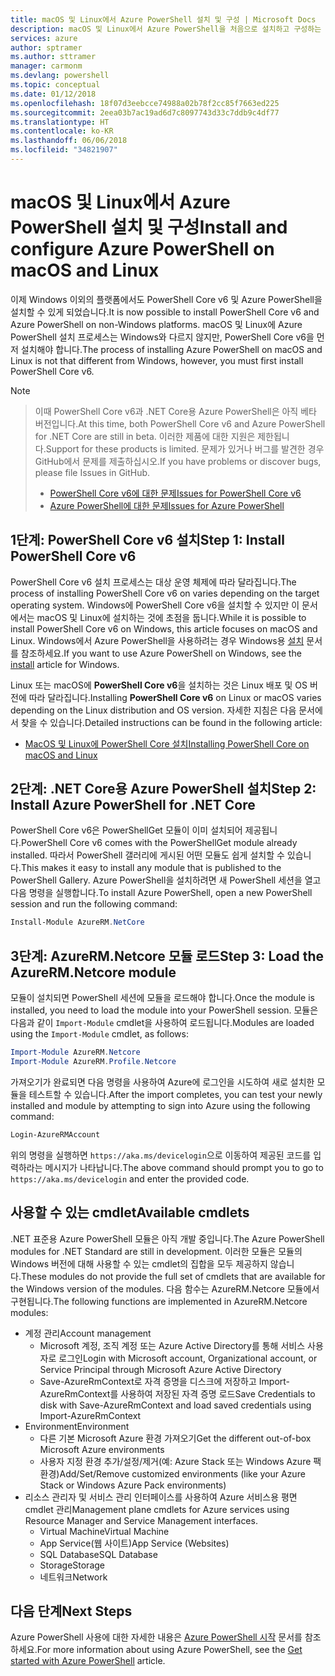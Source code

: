 ```yaml
---
title: macOS 및 Linux에서 Azure PowerShell 설치 및 구성 | Microsoft Docs
description: macOS 및 Linux에서 Azure PowerShell을 처음으로 설치하고 구성하는 방법입니다.
services: azure
author: sptramer
ms.author: sttramer
manager: carmonm
ms.devlang: powershell
ms.topic: conceptual
ms.date: 01/12/2018
ms.openlocfilehash: 18f07d3eebcce74988a02b78f2cc85f7663ed225
ms.sourcegitcommit: 2eea03b7ac19ad6d7c8097743d33c7ddb9c4df77
ms.translationtype: HT
ms.contentlocale: ko-KR
ms.lasthandoff: 06/06/2018
ms.locfileid: "34821907"
---
```

# <a name="install-and-configure-azure-powershell-on-macos-and-linux"></a><span data-ttu-id="1ed6a-103">macOS 및 Linux에서 Azure PowerShell 설치 및 구성</span><span class="sxs-lookup"><span data-stu-id="1ed6a-103">Install and configure Azure PowerShell on macOS and Linux</span></span>

<span data-ttu-id="1ed6a-104">이제 Windows 이외의 플랫폼에서도 PowerShell Core v6 및 Azure PowerShell을 설치할 수 있게 되었습니다.</span><span class="sxs-lookup"><span data-stu-id="1ed6a-104">It is now possible to install PowerShell Core v6 and Azure PowerShell on non-Windows platforms.</span></span>
<span data-ttu-id="1ed6a-105">macOS 및 Linux에 Azure PowerShell 설치 프로세스는 Windows와 다르지 않지만, PowerShell Core v6을 먼저 설치해야 합니다.</span><span class="sxs-lookup"><span data-stu-id="1ed6a-105">The process of installing Azure PowerShell on macOS and Linux is not that different from Windows, however, you must first install PowerShell Core v6.</span></span>

> [!NOTE]

> <span data-ttu-id="1ed6a-106">이때 PowerShell Core v6과 .NET Core용 Azure PowerShell은 아직 베타 버전입니다.</span><span class="sxs-lookup"><span data-stu-id="1ed6a-106">At this time, both PowerShell Core v6 and Azure PowerShell for .NET Core are still in beta.</span></span>
> <span data-ttu-id="1ed6a-107">이러한 제품에 대한 지원은 제한됩니다.</span><span class="sxs-lookup"><span data-stu-id="1ed6a-107">Support for these products is limited.</span></span> <span data-ttu-id="1ed6a-108">문제가 있거나 버그를 발견한 경우 GitHub에서 문제를 제출하십시오.</span><span class="sxs-lookup"><span data-stu-id="1ed6a-108">If you have problems or discover bugs, please file Issues in GitHub.</span></span>
>
> * [<span data-ttu-id="1ed6a-109">PowerShell Core v6에 대한 문제</span><span class="sxs-lookup"><span data-stu-id="1ed6a-109">Issues for PowerShell Core v6</span></span>](https://github.com/PowerShell/PowerShell/issues)
> * [<span data-ttu-id="1ed6a-110">Azure PowerShell에 대한 문제</span><span class="sxs-lookup"><span data-stu-id="1ed6a-110">Issues for Azure PowerShell</span></span>](https://github.com/azure/azure-docs-powershell/issues)

## <a name="step-1-install-powershell-core-v6"></a><span data-ttu-id="1ed6a-111">1단계: PowerShell Core v6 설치</span><span class="sxs-lookup"><span data-stu-id="1ed6a-111">Step 1: Install PowerShell Core v6</span></span>

<span data-ttu-id="1ed6a-112">PowerShell Core v6 설치 프로세스는 대상 운영 체제에 따라 달라집니다.</span><span class="sxs-lookup"><span data-stu-id="1ed6a-112">The process of installing PowerShell Core v6 on varies depending on the target operating system.</span></span>
<span data-ttu-id="1ed6a-113">Windows에 PowerShell Core v6을 설치할 수 있지만 이 문서에서는 macOS 및 Linux에 설치하는 것에 초점을 둡니다.</span><span class="sxs-lookup"><span data-stu-id="1ed6a-113">While it is possible to install PowerShell Core v6 on Windows, this article focuses on macOS and Linux.</span></span> <span data-ttu-id="1ed6a-114">Windows에서 Azure PowerShell을 사용하려는 경우 Windows용 [설치](./install-azurerm-ps.md) 문서를 참조하세요.</span><span class="sxs-lookup"><span data-stu-id="1ed6a-114">If you want to use Azure PowerShell on Windows, see the [install](./install-azurerm-ps.md) article for Windows.</span></span>

<span data-ttu-id="1ed6a-115">Linux 또는 macOS에 **PowerShell Core v6**을 설치하는 것은 Linux 배포 및 OS 버전에 따라 달라집니다.</span><span class="sxs-lookup"><span data-stu-id="1ed6a-115">Installing **PowerShell Core v6** on Linux or macOS varies depending on the Linux distribution and OS version.</span></span>
<span data-ttu-id="1ed6a-116">자세한 지침은 다음 문서에서 찾을 수 있습니다.</span><span class="sxs-lookup"><span data-stu-id="1ed6a-116">Detailed instructions can be found in the following article:</span></span>

- [<span data-ttu-id="1ed6a-117">MacOS 및 Linux에 PowerShell Core 설치</span><span class="sxs-lookup"><span data-stu-id="1ed6a-117">Installing PowerShell Core on macOS and Linux</span></span>](/powershell/scripting/setup/installing-powershell-core-on-macos-and-linux)

## <a name="step-2-install-azure-powershell-for-net-core"></a><span data-ttu-id="1ed6a-118">2단계: .NET Core용 Azure PowerShell 설치</span><span class="sxs-lookup"><span data-stu-id="1ed6a-118">Step 2: Install Azure PowerShell for .NET Core</span></span>

<span data-ttu-id="1ed6a-119">PowerShell Core v6은 PowerShellGet 모듈이 이미 설치되어 제공됩니다.</span><span class="sxs-lookup"><span data-stu-id="1ed6a-119">PowerShell Core v6 comes with the PowerShellGet module already installed.</span></span> <span data-ttu-id="1ed6a-120">따라서 PowerShell 갤러리에 게시된 어떤 모듈도 쉽게 설치할 수 있습니다.</span><span class="sxs-lookup"><span data-stu-id="1ed6a-120">This makes it easy to install any module that is published to the PowerShell Gallery.</span></span> <span data-ttu-id="1ed6a-121">Azure PowerShell을 설치하려면 새 PowerShell 세션을 열고 다음 명령을 실행합니다.</span><span class="sxs-lookup"><span data-stu-id="1ed6a-121">To install Azure PowerShell, open a new PowerShell session and run the following command:</span></span>

```powershell
Install-Module AzureRM.NetCore
```

## <a name="step-3-load-the-azurermnetcore-module"></a><span data-ttu-id="1ed6a-122">3단계: AzureRM.Netcore 모듈 로드</span><span class="sxs-lookup"><span data-stu-id="1ed6a-122">Step 3: Load the AzureRM.Netcore module</span></span>

<span data-ttu-id="1ed6a-123">모듈이 설치되면 PowerShell 세션에 모듈을 로드해야 합니다.</span><span class="sxs-lookup"><span data-stu-id="1ed6a-123">Once the module is installed, you need to load the module into your PowerShell session.</span></span> <span data-ttu-id="1ed6a-124">모듈은 다음과 같이 `Import-Module` cmdlet을 사용하여 로드됩니다.</span><span class="sxs-lookup"><span data-stu-id="1ed6a-124">Modules are loaded using the `Import-Module` cmdlet, as follows:</span></span>

```powershell
Import-Module AzureRM.Netcore
Import-Module AzureRM.Profile.Netcore
```

<span data-ttu-id="1ed6a-125">가져오기가 완료되면 다음 명령을 사용하여 Azure에 로그인을 시도하여 새로 설치한 모듈을 테스트할 수 있습니다.</span><span class="sxs-lookup"><span data-stu-id="1ed6a-125">After the import completes, you can test your newly installed and module by attempting to sign into Azure using the following command:</span></span>

```powershell
Login-AzureRMAccount
```

<span data-ttu-id="1ed6a-126">위의 명령을 실행하면 `https://aka.ms/devicelogin`으로 이동하여 제공된 코드를 입력하라는 메시지가 나타납니다.</span><span class="sxs-lookup"><span data-stu-id="1ed6a-126">The above command should prompt you to go to `https://aka.ms/devicelogin` and enter the provided code.</span></span>

## <a name="available-cmdlets"></a><span data-ttu-id="1ed6a-127">사용할 수 있는 cmdlet</span><span class="sxs-lookup"><span data-stu-id="1ed6a-127">Available cmdlets</span></span>

<span data-ttu-id="1ed6a-128">.NET 표준용 Azure PowerShell 모듈은 아직 개발 중입니다.</span><span class="sxs-lookup"><span data-stu-id="1ed6a-128">The Azure PowerShell modules for .NET Standard are still in development.</span></span> <span data-ttu-id="1ed6a-129">이러한 모듈은 모듈의 Windows 버전에 대해 사용할 수 있는 cmdlet의 집합을 모두 제공하지 않습니다.</span><span class="sxs-lookup"><span data-stu-id="1ed6a-129">These modules do not provide the full set of cmdlets that are available for the Windows version of the modules.</span></span> <span data-ttu-id="1ed6a-130">다음 함수는 AzureRM.Netcore 모듈에서 구현됩니다.</span><span class="sxs-lookup"><span data-stu-id="1ed6a-130">The following functions are implemented in AzureRM.Netcore modules:</span></span>

* <span data-ttu-id="1ed6a-131">계정 관리</span><span class="sxs-lookup"><span data-stu-id="1ed6a-131">Account management</span></span>
  - <span data-ttu-id="1ed6a-132">Microsoft 계정, 조직 계정 또는 Azure Active Directory를 통해 서비스 사용자로 로그인</span><span class="sxs-lookup"><span data-stu-id="1ed6a-132">Login with Microsoft account, Organizational account, or Service Principal through Microsoft Azure Active Directory</span></span>
  - <span data-ttu-id="1ed6a-133">Save-AzureRmContext로 자격 증명을 디스크에 저장하고 Import-AzureRmContext를 사용하여 저장된 자격 증명 로드</span><span class="sxs-lookup"><span data-stu-id="1ed6a-133">Save Credentials to disk with Save-AzureRmContext and load saved credentials using Import-AzureRmContext</span></span>
* <span data-ttu-id="1ed6a-134">Environment</span><span class="sxs-lookup"><span data-stu-id="1ed6a-134">Environment</span></span>
  - <span data-ttu-id="1ed6a-135">다른 기본 Microsoft Azure 환경 가져오기</span><span class="sxs-lookup"><span data-stu-id="1ed6a-135">Get the different out-of-box Microsoft Azure environments</span></span>
  - <span data-ttu-id="1ed6a-136">사용자 지정 환경 추가/설정/제거(예: Azure Stack 또는 Windows Azure 팩 환경)</span><span class="sxs-lookup"><span data-stu-id="1ed6a-136">Add/Set/Remove customized environments (like your Azure Stack or Windows Azure Pack environments)</span></span>
* <span data-ttu-id="1ed6a-137">리소스 관리자 및 서비스 관리 인터페이스를 사용하여 Azure 서비스용 평면 cmdlet 관리</span><span class="sxs-lookup"><span data-stu-id="1ed6a-137">Management plane cmdlets for Azure services using Resource Manager and Service Management interfaces.</span></span>
  - <span data-ttu-id="1ed6a-138">Virtual Machine</span><span class="sxs-lookup"><span data-stu-id="1ed6a-138">Virtual Machine</span></span>
  - <span data-ttu-id="1ed6a-139">App Service(웹 사이트)</span><span class="sxs-lookup"><span data-stu-id="1ed6a-139">App Service (Websites)</span></span>
  - <span data-ttu-id="1ed6a-140">SQL Database</span><span class="sxs-lookup"><span data-stu-id="1ed6a-140">SQL Database</span></span>
  - <span data-ttu-id="1ed6a-141">Storage</span><span class="sxs-lookup"><span data-stu-id="1ed6a-141">Storage</span></span>
  - <span data-ttu-id="1ed6a-142">네트워크</span><span class="sxs-lookup"><span data-stu-id="1ed6a-142">Network</span></span>

## <a name="next-steps"></a><span data-ttu-id="1ed6a-143">다음 단계</span><span class="sxs-lookup"><span data-stu-id="1ed6a-143">Next Steps</span></span>

<span data-ttu-id="1ed6a-144">Azure PowerShell 사용에 대한 자세한 내용은 [Azure PowerShell 시작](get-started-azureps.md) 문서를 참조하세요.</span><span class="sxs-lookup"><span data-stu-id="1ed6a-144">For more information about using Azure PowerShell, see the [Get started with Azure PowerShell](get-started-azureps.md) article.</span></span>
